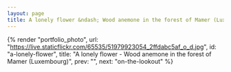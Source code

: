 ```yaml
---
layout: page
title: A lonely flower &ndash; Wood anemone in the forest of Mamer (Luxembourg)
---
```


{% render "portfolio_photo", url: "https://live.staticflickr.com/65535/51979923054_2ffdabc5af_o_d.jpg",
   id: "a-lonely-flower",
   title: "A lonely flower - Wood anemone in the forest of Mamer (Luxembourg)",
   prev: "",
   next: "on-the-lookout" %}
